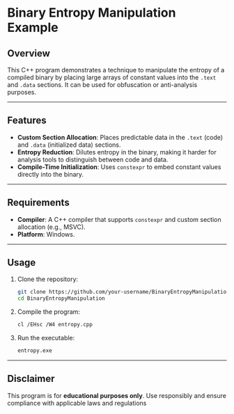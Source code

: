 # Binary Entropy Manipulation Example

## Overview
This C++ program demonstrates a technique to manipulate the entropy of a compiled binary by placing large arrays of constant values into the `.text` and `.data` sections. It can be used for obfuscation or anti-analysis purposes.

---

## Features
- **Custom Section Allocation**: Places predictable data in the `.text` (code) and `.data` (initialized data) sections.
- **Entropy Reduction**: Dilutes entropy in the binary, making it harder for analysis tools to distinguish between code and data.
- **Compile-Time Initialization**: Uses `constexpr` to embed constant values directly into the binary.

---

## Requirements
- **Compiler**: A C++ compiler that supports `constexpr` and custom section allocation (e.g., MSVC).
- **Platform**: Windows.

---

## Usage
1. Clone the repository:
   ```bash
   git clone https://github.com/your-username/BinaryEntropyManipulation.git
   cd BinaryEntropyManipulation
   ```
2. Compile the program:
   ```bash
   cl /EHsc /W4 entropy.cpp
   ```
3. Run the executable:
   ```bash
   entropy.exe
   ```

---

## Disclaimer
This program is for **educational purposes only**. Use responsibly and ensure compliance with applicable laws and regulations
